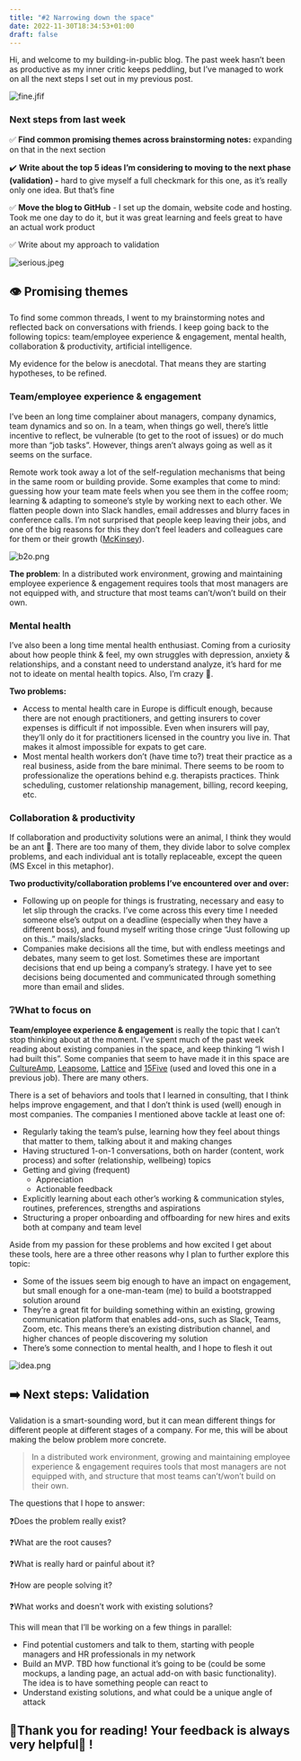 ```yaml
---
title: "#2 Narrowing down the space"
date: 2022-11-30T18:34:53+01:00
draft: false
---
```


Hi, and welcome to my building-in-public blog. The past week hasn’t been as productive as my inner critic keeps peddling, but I’ve managed to work on all the next steps I set out in my previous post. 

![fine.jfif](/ndts/fine.jfif#center)

### Next steps from last week

✅ **Find common promising themes across brainstorming notes:** expanding on that in the next section

✔️ **Write about the top 5 ideas I’m considering to moving to the next phase (validation) -** hard to give myself a full checkmark for this one, as it’s really only one idea. But that’s fine

✅ **Move the blog to GitHub** - I set up the domain, website code and hosting. Took me one day to do it, but it was great learning and feels great to have an actual work product

✅ Write about my approach to validation 

![serious.jpeg](/ndts/serious.jpeg#center)

## 👁️ Promising themes

To find some common threads, I went to my brainstorming notes and reflected back on conversations with friends. I keep going back to the following topics: team/employee experience & engagement, mental health, collaboration & productivity, artificial intelligence. 

My evidence for the below is anecdotal. That means they are starting hypotheses, to be refined. 

### Team/employee experience & engagement

I’ve been an long time complainer about managers, company dynamics, team dynamics and so on. In a team, when things go well, there’s little incentive to reflect, be vulnerable (to get to the root of issues) or do much more than “job tasks”. However, things aren’t always going as well as it seems on the surface. 

Remote work took away a lot of the self-regulation mechanisms that being in the same room or building provide. Some examples that come to mind: guessing how your team mate feels when you see them in the coffee room; learning & adapting to someone’s style by working next to each other. We flatten people down into Slack handles, email addresses and blurry faces in conference calls. I’m not surprised that people keep leaving their jobs, and one of the big reasons for this they don’t feel leaders and colleagues care for them or their growth ([McKinsey](https://www.mckinsey.com/capabilities/people-and-organizational-performance/our-insights/the-great-attrition-is-making-hiring-harder-are-you-searching-the-right-talent-pools)).  

![b2o.png](/ndts/b2o.png#center)

**The problem**: In a distributed work environment, growing and maintaining employee experience & engagement requires tools that most managers are not equipped with, and structure that most teams can’t/won’t build on their own. 

### Mental health

I’ve also been a long time mental health enthusiast. Coming from a curiosity about how people think & feel, my own struggles with depression, anxiety & relationships, and a constant need to understand analyze, it’s hard for me not to ideate on mental health topics. Also, I’m crazy 🤪.  

**Two problems:**

- Access to mental health care in Europe is difficult enough, because there are not enough practitioners, and getting insurers to cover expenses is difficult if not impossible. Even when insurers will pay, they’ll only do it for practitioners licensed in the country you live in. That makes it almost impossible for expats to get care.
- Most mental health workers don’t (have time to?) treat their practice as a real business, aside from the bare minimal. There seems to be room to professionalize the operations behind e.g. therapists practices. Think scheduling, customer relationship management, billing, record keeping, etc.

### Collaboration & productivity

If collaboration and productivity solutions were an animal, I think they would be an ant 🐜. There are too many of them, they divide labor to solve complex problems, and each individual ant is totally replaceable, except the queen (MS Excel in this metaphor). 

**Two productivity/collaboration problems I’ve encountered over and over:**

- Following up on people for things is frustrating, necessary and easy to let slip through the cracks. I’ve come across this every time I needed someone else’s output on a deadline (especially when they have a different boss), and found myself writing those cringe “Just following up on this..” mails/slacks.
- Companies make decisions all the time, but with endless meetings and debates, many seem to get lost. Sometimes these are important decisions that end up being a company’s strategy. I have yet to see decisions being documented and communicated through something more than email and slides.

### ❔What to focus on

**Team/employee experience & engagement** is really the topic that I can’t stop thinking about at the moment. I’ve spent much of the past week reading about existing companies in the space, and keep thinking “I wish I had built this”. Some companies that seem to have made it in this space are [CultureAmp](https://www.cultureamp.com/), [Leapsome](https://www.leapsome.com/), [Lattice](https://lattice.com/) and [15Five](https://www.15five.com/) (used and loved this one in a previous job). There are many others.  

There is a set of behaviors and tools that I learned in consulting, that I think helps improve engagement, and that I don’t think is used (well) enough in most companies. The companies I mentioned above tackle at least one of:

- Regularly taking the team’s pulse, learning how they feel about things that matter to them, talking about it and making changes
- Having structured 1-on-1 conversations, both on harder (content, work process) and softer (relationship, wellbeing) topics
- Getting and giving (frequent)
    - Appreciation
    - Actionable feedback
- Explicitly learning about each other’s working & communication styles, routines, preferences, strengths and aspirations
- Structuring a proper onboarding and offboarding for new hires and exits both at company and team level

Aside from my passion for these problems and how excited I get about these tools, here are a three other reasons why I plan to further explore this topic:

- Some of the issues seem big enough to have an impact on engagement, but small enough for a one-man-team (me) to build a bootstrapped solution around
- They’re a great fit for building something within an existing, growing communication platform that enables add-ons, such as Slack, Teams, Zoom, etc. This means there’s an existing distribution channel, and higher chances of people discovering my solution
- There’s some connection to mental health, and I hope to flesh it out

![idea.png](/ndts/idea.png#center)

## ➡️ Next steps: Validation

Validation is a smart-sounding word, but it can mean different things for different people at different stages of a company. For me, this will be about making the below problem more concrete. 

> In a distributed work environment, growing and maintaining employee experience & engagement requires tools that most managers are not equipped with, and structure that most teams can’t/won’t build on their own.
> 

The questions that I hope to answer:

❓Does the problem really exist? 

❓What are the root causes? 

❓What is really hard or painful about it? 

❓How are people solving it? 

❓What works and doesn’t work with existing solutions?  

This will mean that I’ll be working on a few things in parallel:

- Find potential customers and talk to them, starting with people managers and HR professionals in my network
- Build an MVP. TBD how functional it’s going to be (could be some mockups, a landing page, an actual add-on with basic functionality). The idea is to have something people can react to
- Understand existing solutions, and what could be a unique angle of attack

## **🙏Thank you for reading! Your feedback is always very helpful💜 !**